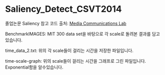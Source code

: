 # Saliency_Detect_CSVT2014

졸업논문 Saliency 참고 코드 
출처: [Media Communications Lab]({{https://mcl.korea.ac.kr/research_page/}})

BenchmarkIMAGES: MIT 300 data set을 바탕으로 각 scale로 돌려본 결과를 담고 있습니다.

time_data_2.txt: 위의 각 scale들이 걸리는 시간을 저장한 파일입니다.

time-scale-graph: 위의 scale들이 걸리는 시간을 그래프로 그린 파일입니다. Exponential함을 알수있습니다.